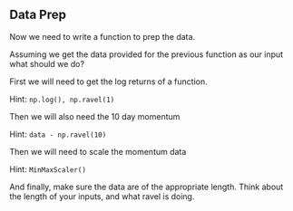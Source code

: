 ## Data Prep

Now we need to write a function to prep the data. 

Assuming we get the data provided for the previous function as our input what should we do?

First we will need to get the log returns of a function.

Hint: `np.log(), np.ravel(1)`

Then we will also need the 10 day momentum

Hint: `data - np.ravel(10)`

Then we will need to scale the momentum data

Hint: `MinMaxScaler()`

And finally, make sure the data are of the appropriate length.  Think about the length of your inputs, and what ravel is doing.